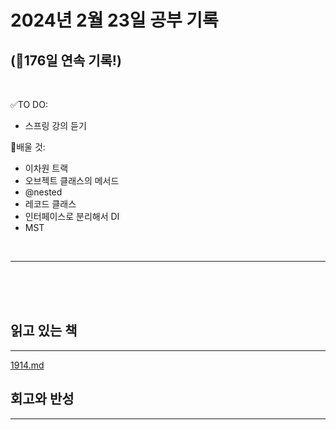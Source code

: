 # 2024년 2월 23일 공부 기록 
## (🚀176일 연속 기록!)

<br>

✅TO DO: 

- 스프링 강의 듣기

💭배울 것:

- 이차원 트랙
- 오브젝트 클래스의 메서드
- @nested
- 레코드 클래스
- 인터페이스로 분리해서 DI
- MST

<br>

---



<br><br><br>

## 읽고 있는 책

---

[1914.md](..%2F..%2F..%2FAlgorithm%2FSolvedProblem%2F%EA%B5%AC%ED%98%84%2F%EB%B8%8C%EB%A1%A0%EC%A6%88%EC%8B%A4%EB%B2%84%2F1914%2F1914.md)



## 회고와 반성

---
